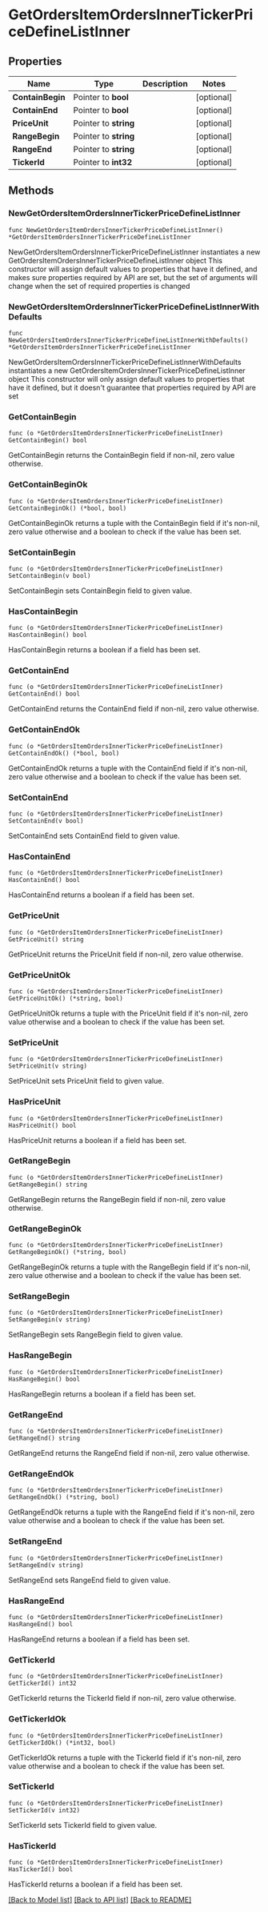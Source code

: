 # GetOrdersItemOrdersInnerTickerPriceDefineListInner

## Properties

Name | Type | Description | Notes
------------ | ------------- | ------------- | -------------
**ContainBegin** | Pointer to **bool** |  | [optional] 
**ContainEnd** | Pointer to **bool** |  | [optional] 
**PriceUnit** | Pointer to **string** |  | [optional] 
**RangeBegin** | Pointer to **string** |  | [optional] 
**RangeEnd** | Pointer to **string** |  | [optional] 
**TickerId** | Pointer to **int32** |  | [optional] 

## Methods

### NewGetOrdersItemOrdersInnerTickerPriceDefineListInner

`func NewGetOrdersItemOrdersInnerTickerPriceDefineListInner() *GetOrdersItemOrdersInnerTickerPriceDefineListInner`

NewGetOrdersItemOrdersInnerTickerPriceDefineListInner instantiates a new GetOrdersItemOrdersInnerTickerPriceDefineListInner object
This constructor will assign default values to properties that have it defined,
and makes sure properties required by API are set, but the set of arguments
will change when the set of required properties is changed

### NewGetOrdersItemOrdersInnerTickerPriceDefineListInnerWithDefaults

`func NewGetOrdersItemOrdersInnerTickerPriceDefineListInnerWithDefaults() *GetOrdersItemOrdersInnerTickerPriceDefineListInner`

NewGetOrdersItemOrdersInnerTickerPriceDefineListInnerWithDefaults instantiates a new GetOrdersItemOrdersInnerTickerPriceDefineListInner object
This constructor will only assign default values to properties that have it defined,
but it doesn't guarantee that properties required by API are set

### GetContainBegin

`func (o *GetOrdersItemOrdersInnerTickerPriceDefineListInner) GetContainBegin() bool`

GetContainBegin returns the ContainBegin field if non-nil, zero value otherwise.

### GetContainBeginOk

`func (o *GetOrdersItemOrdersInnerTickerPriceDefineListInner) GetContainBeginOk() (*bool, bool)`

GetContainBeginOk returns a tuple with the ContainBegin field if it's non-nil, zero value otherwise
and a boolean to check if the value has been set.

### SetContainBegin

`func (o *GetOrdersItemOrdersInnerTickerPriceDefineListInner) SetContainBegin(v bool)`

SetContainBegin sets ContainBegin field to given value.

### HasContainBegin

`func (o *GetOrdersItemOrdersInnerTickerPriceDefineListInner) HasContainBegin() bool`

HasContainBegin returns a boolean if a field has been set.

### GetContainEnd

`func (o *GetOrdersItemOrdersInnerTickerPriceDefineListInner) GetContainEnd() bool`

GetContainEnd returns the ContainEnd field if non-nil, zero value otherwise.

### GetContainEndOk

`func (o *GetOrdersItemOrdersInnerTickerPriceDefineListInner) GetContainEndOk() (*bool, bool)`

GetContainEndOk returns a tuple with the ContainEnd field if it's non-nil, zero value otherwise
and a boolean to check if the value has been set.

### SetContainEnd

`func (o *GetOrdersItemOrdersInnerTickerPriceDefineListInner) SetContainEnd(v bool)`

SetContainEnd sets ContainEnd field to given value.

### HasContainEnd

`func (o *GetOrdersItemOrdersInnerTickerPriceDefineListInner) HasContainEnd() bool`

HasContainEnd returns a boolean if a field has been set.

### GetPriceUnit

`func (o *GetOrdersItemOrdersInnerTickerPriceDefineListInner) GetPriceUnit() string`

GetPriceUnit returns the PriceUnit field if non-nil, zero value otherwise.

### GetPriceUnitOk

`func (o *GetOrdersItemOrdersInnerTickerPriceDefineListInner) GetPriceUnitOk() (*string, bool)`

GetPriceUnitOk returns a tuple with the PriceUnit field if it's non-nil, zero value otherwise
and a boolean to check if the value has been set.

### SetPriceUnit

`func (o *GetOrdersItemOrdersInnerTickerPriceDefineListInner) SetPriceUnit(v string)`

SetPriceUnit sets PriceUnit field to given value.

### HasPriceUnit

`func (o *GetOrdersItemOrdersInnerTickerPriceDefineListInner) HasPriceUnit() bool`

HasPriceUnit returns a boolean if a field has been set.

### GetRangeBegin

`func (o *GetOrdersItemOrdersInnerTickerPriceDefineListInner) GetRangeBegin() string`

GetRangeBegin returns the RangeBegin field if non-nil, zero value otherwise.

### GetRangeBeginOk

`func (o *GetOrdersItemOrdersInnerTickerPriceDefineListInner) GetRangeBeginOk() (*string, bool)`

GetRangeBeginOk returns a tuple with the RangeBegin field if it's non-nil, zero value otherwise
and a boolean to check if the value has been set.

### SetRangeBegin

`func (o *GetOrdersItemOrdersInnerTickerPriceDefineListInner) SetRangeBegin(v string)`

SetRangeBegin sets RangeBegin field to given value.

### HasRangeBegin

`func (o *GetOrdersItemOrdersInnerTickerPriceDefineListInner) HasRangeBegin() bool`

HasRangeBegin returns a boolean if a field has been set.

### GetRangeEnd

`func (o *GetOrdersItemOrdersInnerTickerPriceDefineListInner) GetRangeEnd() string`

GetRangeEnd returns the RangeEnd field if non-nil, zero value otherwise.

### GetRangeEndOk

`func (o *GetOrdersItemOrdersInnerTickerPriceDefineListInner) GetRangeEndOk() (*string, bool)`

GetRangeEndOk returns a tuple with the RangeEnd field if it's non-nil, zero value otherwise
and a boolean to check if the value has been set.

### SetRangeEnd

`func (o *GetOrdersItemOrdersInnerTickerPriceDefineListInner) SetRangeEnd(v string)`

SetRangeEnd sets RangeEnd field to given value.

### HasRangeEnd

`func (o *GetOrdersItemOrdersInnerTickerPriceDefineListInner) HasRangeEnd() bool`

HasRangeEnd returns a boolean if a field has been set.

### GetTickerId

`func (o *GetOrdersItemOrdersInnerTickerPriceDefineListInner) GetTickerId() int32`

GetTickerId returns the TickerId field if non-nil, zero value otherwise.

### GetTickerIdOk

`func (o *GetOrdersItemOrdersInnerTickerPriceDefineListInner) GetTickerIdOk() (*int32, bool)`

GetTickerIdOk returns a tuple with the TickerId field if it's non-nil, zero value otherwise
and a boolean to check if the value has been set.

### SetTickerId

`func (o *GetOrdersItemOrdersInnerTickerPriceDefineListInner) SetTickerId(v int32)`

SetTickerId sets TickerId field to given value.

### HasTickerId

`func (o *GetOrdersItemOrdersInnerTickerPriceDefineListInner) HasTickerId() bool`

HasTickerId returns a boolean if a field has been set.


[[Back to Model list]](../README.md#documentation-for-models) [[Back to API list]](../README.md#documentation-for-api-endpoints) [[Back to README]](../README.md)


